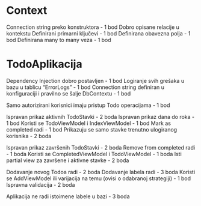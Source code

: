 # Context

Connection string preko konstruktora - 1 bod
Dobro opisane relacije u kontekstu 
    Definirani primarni ključevi - 1 bod
    Definirana obavezna polja - 1 bod
    Definirana many to many veza - 1 bod

# TodoAplikacija

Dependency Injection dobro postavljen - 1 bod
Logiranje svih grešaka u bazu u tablicu “ErrorLogs” - 1 bod
Connection string definiran u konfiguraciji i pravilno se šalje DbContextu - 1 bod

Samo autorizirani korisnici imaju pristup Todo operacijama - 1 bod

Ispravan prikaz aktivnih TodoStavki - 2 boda
    Ispravan prikaz dana do roka - 1 bod
    Koristi se TodoViewModel i IndexViewModel - 1 bod
    Mark as completed radi - 1 bod
    Prikazuju se samo stavke trenutno ulogiranog korisnika - 2 boda
	
Ispravan prikaz završenih TodoStavki - 2 boda
    Remove from completed radi - 1 boda
    Koristi se CompletedViewModel i TodoViewModel - 1 boda
    Isti partial view za završene i aktivne stavke - 2 boda

Dodavanje novog Todoa radi - 2 boda
    Dodavanje labela radi - 3 boda
    Koristi se AddViewModel ili varijacija na temu (ovisi o odabranoj strategiji) -  1 bod
    Ispravna validacija - 2 boda

Aplikacija ne radi istoimene labele u bazi - 3 boda

